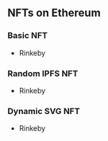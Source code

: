 
## NFTs on Ethereum

### Basic NFT
- Rinkeby

### Random IPFS NFT
- Rinkeby

### Dynamic SVG NFT
- Rinkeby